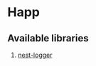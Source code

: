 # Happ

## Available libraries

1. [nest-logger](https://github.com/viacheslavsaloid/happ/tree/main/libs/nest/logger)
